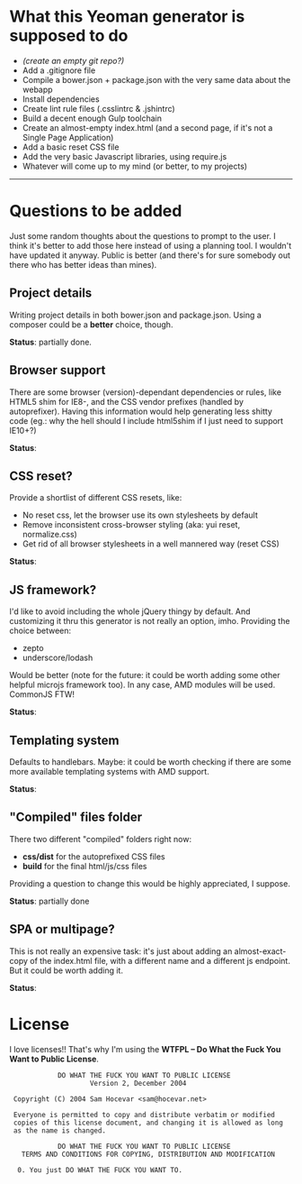 # What this Yeoman generator is supposed to do
* _(create an empty git repo?)_
* Add a .gitignore file
* Compile a bower.json + package.json with the very same data about the webapp
* Install dependencies
* Create lint rule files (.csslintrc & .jshintrc)
* Build a decent enough Gulp toolchain
* Create an almost-empty index.html (and a second page, if it's not a Single Page Application)
* Add a basic reset CSS file
* Add the very basic Javascript libraries, using require.js
* Whatever will come up to my mind (or better, to my projects)

---

# Questions to be added
Just some random thoughts about the questions to prompt to the user. I think it's better to add those here instead of using a planning tool. I wouldn't have updated it anyway. Public is better (and there's for sure somebody out there who has better ideas than mines).

## Project details
Writing project details in both bower.json and package.json. Using a composer could be a **better** choice, though.

**Status**: partially done.

## Browser support
There are some browser (version)-dependant dependencies or rules, like HTML5 shim for IE8-, and the CSS vendor prefixes (handled by autoprefixer). Having this information would help generating less shitty code (eg.: why the hell should I include html5shim if I just need to support IE10+?)

**Status**:

## CSS reset?
Provide a shortlist of different CSS resets, like:

* No reset css, let the browser use its own stylesheets by default
* Remove inconsistent cross-browser styling (aka: yui reset, normalize.css)
* Get rid of all browser stylesheets in a well mannered way (reset CSS)

**Status**: 

## JS framework?
I'd like to avoid including the whole jQuery thingy by default. And customizing it thru this generator is not really an option, imho. Providing the choice between:

* zepto
* underscore/lodash

Would be better (note for the future: it could be worth adding some other helpful microjs framework too). In any case, AMD modules will be used. CommonJS FTW!

**Status**: 

## Templating system
Defaults to handlebars. Maybe: it could be worth checking if there are some more available templating systems with AMD support.

**Status**: 

## "Compiled" files folder
There two different "compiled" folders right now:

* **css/dist** for the autoprefixed CSS files
* **build** for the final html/js/css files

Providing a question to change this would be highly appreciated, I suppose.

**Status**: partially done

## SPA or multipage?
This is not really an expensive task: it's just about adding an almost-exact-copy of the index.html file, with a different name and a different js endpoint. But it could be worth adding it.

**Status**: 

# License
I love licenses!! That's why I'm using the **WTFPL – Do What the Fuck You Want to Public License**.
```
            DO WHAT THE FUCK YOU WANT TO PUBLIC LICENSE
                    Version 2, December 2004

 Copyright (C) 2004 Sam Hocevar <sam@hocevar.net>

 Everyone is permitted to copy and distribute verbatim or modified
 copies of this license document, and changing it is allowed as long
 as the name is changed.

            DO WHAT THE FUCK YOU WANT TO PUBLIC LICENSE
   TERMS AND CONDITIONS FOR COPYING, DISTRIBUTION AND MODIFICATION

  0. You just DO WHAT THE FUCK YOU WANT TO.

```